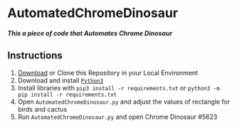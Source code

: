 # AutomatedChromeDinosaur
##### This a piece of code that Automates Chrome Dinosaur

## Instructions
1. [Download](https://github.com/neeleshpandey/AutomatedChromeDinosaur/archive/refs/heads/main.zip) or Clone this Repository in your Local Environment
2. Download and install [`Python3`](https://www.python.org/downloads/)
3. Install libraries with `pip3 install -r requirements.txt` or `python3 -m pip install -r requirements.txt`
4. Open `AutomatedChromeDinosaur.py` and adjust the values of rectangle for birds and cactus
5. Run `AutomatedChromeDinosaur.py` and open Chrome Dinosaur
#5623